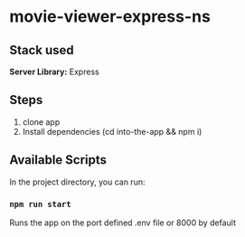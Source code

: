 
  
# movie-viewer-express-ns

## Stack used
**Server Library:** Express
  

## Steps
1. clone app
2. Install dependencies (cd into-the-app && npm i) 

## Available Scripts

  

In the project directory, you can run:

  

### `npm run start`

  

Runs the app on the port defined .env file or 8000 by default
  